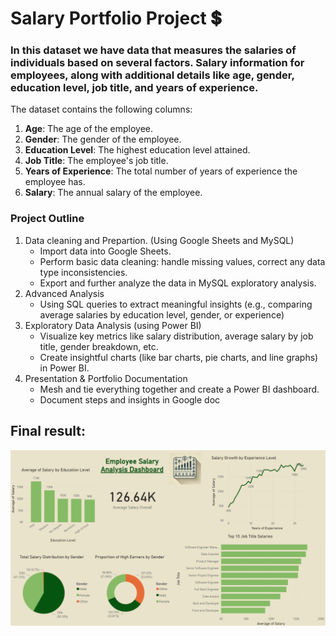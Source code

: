 # Salary Portfolio Project :heavy_dollar_sign:

### In this dataset we have data that measures the salaries of individuals based on several factors.  Salary information for employees, along with additional details like age, gender, education level, job title, and years of experience. 

The dataset contains the following columns:
1. **Age**: The age of the employee.
2. **Gender**: The gender of the employee.
3. **Education Level**: The highest education level attained.
4. **Job Title**: The employee's job title.
5. **Years of Experience**: The total number of years of experience the employee has.
6. **Salary**: The annual salary of the employee.

### Project Outline
1. Data cleaning and Prepartion. (Using Google Sheets and MySQL)
   - Import data into Google Sheets.
   - Perform basic data cleaning: handle missing values, correct any data type inconsistencies.
   - Export and further analyze the data in MySQL exploratory analysis.
2. Advanced Analysis
   - Using SQL queries to extract meaningful insights (e.g., comparing average salaries by education level, gender, or experience)
3. Exploratory Data Analysis (using Power BI)
   - Visualize key metrics like salary distribution, average salary by job title, gender breakdown, etc.
   - Create insightful charts (like bar charts, pie charts, and line graphs) in Power BI.
4. Presentation & Portfolio Documentation
   - Mesh and tie everything together and create a Power BI dashboard.
   - Document steps and insights in Google doc
  
## Final result:

![Salary Dashboard](Screenshot%202024-11-12%20220512.png)

